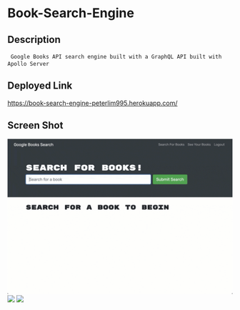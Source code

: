 # Book-Search-Engine

## Description

```
 Google Books API search engine built with a GraphQL API built with Apollo Server

```

## Deployed Link

https://book-search-engine-peterlim995.herokuapp.com/


## Screen Shot

![](./Assets/21-mern-homework-demo-01.gif)
![](./Assets/21-mern-homework-demo-02.gif)
![](./Assets/21-mern-homework-demo-03.gif)